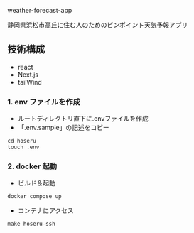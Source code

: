 weather-forecast-app

静岡県浜松市高丘に住む人のためのピンポイント天気予報アプリ

## 技術構成

- react
- Next.js
- tailWind

### 1. env ファイルを作成

- ルートディレクトリ直下に.envファイルを作成
- 「.env.sample」の記述をコピー

```
cd hoseru
touch .env
```

### 2. docker 起動
- ビルド＆起動

```
docker compose up
```

- コンテナにアクセス

```
make hoseru-ssh
```

